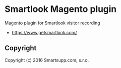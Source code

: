 # Smartlook Magento plugin

Magento plugin for Smartlook visitor recording

* https://www.getsmartlook.com/

## Copyright

Copyright (c) 2016 Smartsupp.com, s.r.o.
